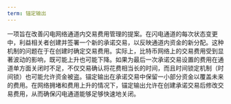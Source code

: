 ```yaml
---
term: 锚定输出
---
```


一项旨在改善闪电网络通道内交易费用管理的提案。在闪电通道的每次状态变更中，利益相关者创建并签署一个新的承诺交易，以反映通道内资金的新分配。这种机制的问题在于在创建时确定交易费用。实际上，比特币网络上的交易费用受到显著波动的影响，既可能上升也可能下降。如果为最后一次承诺交易设置的费用在通道单方面关闭时不足，不仅交易确认将花费相当长的时间，而且时间锁定机制（时间锁）也可能允许资金被盗。锚定输出在承诺交易中保留一小部分资金以覆盖未来的费用。在网络拥堵和费用上升的情况下，锚定输出允许在创建承诺交易后修改交易费用，从而确保闪电通道能够足够快速地关闭。